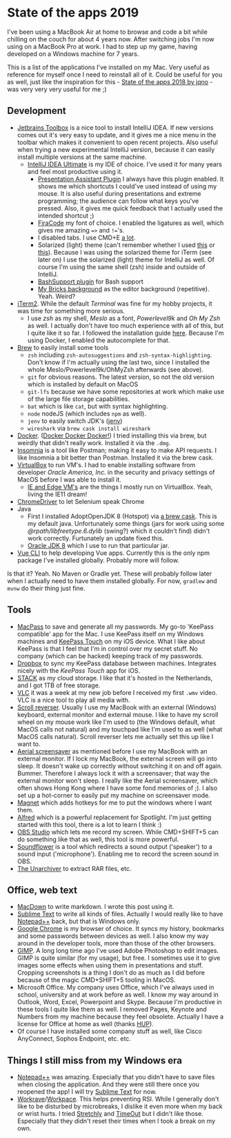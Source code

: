# State of the apps 2019

I've been using a MacBook Air at home to browse and code a bit while chilling on the couch for about 4 years now. After switching jobs I'm now using on a MacBook Pro at work. I had to step up my game, having developed on a Windows machine for 7 years. 

This is a list of the applications I've installed on my Mac. Very useful as reference for myself once I need to reinstall all of it. Could be useful for you as well, just like the inspiration for this - [State of the apps 2018 by jqno](https://jqno.nl/post/2018/10/07/state-of-the-apps/) - was very very very useful for me ;)

## Development

- [Jetbrains Toolbox](https://www.jetbrains.com/toolbox/) is a nice tool to install IntelliJ IDEA. If new versions comes out it's very easy to update, and it gives me a nice menu in the toolbar which makes it convenient to open recent projects. Also useful when trying a new experimental IntelliJ version, because it can easily install multiple versions at the same machine.
	- [IntelliJ IDEA Ultimate](https://www.jetbrains.com/idea) is my IDE of choice. I've used it for many years and feel most productive using it.
	    - [Presentation Assistant Plugin](https://plugins.jetbrains.com/plugin/7345-presentation-assistant) I always have this plugin enabled. It shows me which shortcuts I could've used instead of using my mouse. It is also useful during presentations and extreme programming; the audience can follow what keys you've pressed. Also, it gives me quick feedback that I actually used the intended shortcut ;)
	    - [FiraCode](https://github.com/tonsky/FiraCode) my font of choice. I enabled the ligatures as well, which gives me amazing `=>` and `!=`'s.
	    - I disabled tabs. I use CMD+E [a lot](https://twitter.com/LaurensLeeuwis/status/701779865813524480).
	    - Solarized (light) theme (can't remember whether I used [this](https://github.com/jkaving/intellij-colors-solarized) or [this](https://github.com/4lex4/intellij-platform-solarized)). Because I was using the solarized theme for iTerm (see later on) I use the solarized (light) theme for IntelliJ as well. Of course I'm using the same shell (zsh) inside and outside of IntelliJ.
	    - [BashSupport plugin](https://plugins.jetbrains.com/plugin/4230-bashsupport) for Bash support
	    - [My Bricks background](./achtergrond%20witte%20bakstenen.jpg) as the editor background (repetitive). Yeah. Weird?
- [iTerm2](https://www.iterm2.com/). While the default _Terminal_ was fine for my hobby projects, it was time for something more serious.
	- I use _zsh_ as my shell, _Meslo_ as a font, _Powerlevel9k_ and _Oh My Zsh_ as well. I actually don't have too much experience with all of this, but I quite like it so far. I followed the installation guide [here](https://gist.github.com/kevin-smets/8568070). Because I'm using Docker, I enabled the autocomplete for that.
- [Brew](https://brew.sh/) to easily install some tools
	- `zsh` including `zsh-autosuggestions` and `zsh-syntax-highlighting`. Don't know if I'm actually using the last two, since I installed the whole Meslo/Powerlevel9k/OhMyZsh afterwards (see above).
	- `git` for obvious reasons. The latest version, so not the old version which is installed by default on MacOS
	- `git-lfs` because we have some repositories at work which make use of the large file storage capabilities.
	- `bat` which is like `cat`, but with syntax highlighting.
	- `node` nodeJS (which includes `npm` as well).
	- `jenv` to easily switch JDK's ([jenv](https://www.jenv.be/))
	- `wireshark` via `brew cask install wireshark`
- [Docker](https://hub.docker.com/editions/community/docker-ce-desktop-mac). ([Docker Docker Docker!](https://youtu.be/5JMK8vaGxyI?list=PLpQuPreMkT6ArrW7WOI5PhQhBMQNGfPXr&t=95)) I tried installing this via brew, but weirdly that didn't really work. Installed it via the `.dmg`.
- [Insomnia](https://insomnia.rest/) is a tool like Postman; making it easy to make API requests. I like Insomnia a bit better than Postman. Installed it via the brew cask.
- [VirtualBox](https://www.virtualbox.org/wiki/Downloads) to run VM's. I had to enable installing software from developer _Oracle America, Inc._ in the security and privacy settings of MacOS before I was able to install it.
	- [IE and Edge VM's](https://developer.microsoft.com/en-us/microsoft-edge/tools/vms/) are the things I mostly run on VirtualBox. Yeah, living the IE11 dream!
- [ChromeDriver](http://chromedriver.chromium.org/) to let Selenium speak Chrome
- Java
	- First I installed AdoptOpenJDK 8 (Hotspot) via [a brew cask](https://github.com/AdoptOpenJDK/homebrew-openjdk). This is my default java. Unfortunately some things (jars for work using some _@rpath/libfreetype.6.dylib_ (swing?) which it couldn't find) didn't work correctly. Furtunately an update fixed this.
	-  [Oracle JDK 8](https://www.oracle.com/technetwork/java/javase/downloads/jdk8-downloads-2133151.html) which I use to run that particular jar.
- [Vue CLI](https://cli.vuejs.org/) to help developing Vue apps. Currently this is the only npm package I've installed globally. Probably more will follow.

Is that it? Yeah. No Maven or Gradle yet. These will probably follow later when I actually need to have them installed globally. For now, `gradlew` and `mvnw` do their thing just fine.

## Tools

- [MacPass](https://macpassapp.org/) to save and generate all my passwords. My go-to 'KeePass compatible' app for the Mac. I use KeePass itself on my Windows machines and [KeePass Touch](https://itunes.apple.com/nl/app/keepass-touch/id966759076) on my iOS device. What I like about KeePass is that I feel that I'm in control over my secret stuff. No company (which can be hacked) keeping track of my passwords.
- [Dropbox](https://www.dropbox.com/downloading) to sync my KeePass database between machines. Integrates nicely with the _KeePass Touch_ app for iOS.
- [STACK](https://www.transip.nl/stack/) as my cloud storage. I like that it's hosted in the Netherlands, and I got 1TB of free storage.
- [VLC](https://www.videolan.org/) it was a week at my new job before I received my first `.wmv` video. VLC is a nice tool to play all media with.
- [Scroll reverser](https://pilotmoon.com/scrollreverser/). Usually I use my MacBook with an external (Windows) keyboard, external monitor and external mouse. I like to have my scroll wheel on my mouse work like I'm used to (the Windows default, what MacOS calls not natural) and my touchpad like I'm used to as well (what MacOS calls natural). Scroll reverser lets me actually set this up like I want to.
- [Aerial screensaver](https://github.com/JohnCoates/Aerial) as mentioned before I use my MacBook with an external monitor. If I lock my MacBook, the external screen will go into sleep. It doesn't wake up correctly without switching it on and off again. Bummer. Therefore I always lock it with a screensaver; that way the external monitor won't sleep. I really like the Aerial screensaver, which often shows Hong Kong where I have some fond memories of ;). I also set up a hot-corner to easily put my machine on screensaver mode.
- [Magnet](https://magnet.crowdcafe.com) which adds hotkeys for me to put the windows where I want them. 
- [Alfred](https://www.alfredapp.com/) which is a powerful replacement for Spotlight. I'm just getting started with this tool, there is a lot to learn I think :)
- [OBS Studio](https://obsproject.com/) which lets me record my screen. While CMD+SHIFT+5 can do something like that as well, this tool is more powerful.
- [Soundflower](https://github.com/mattingalls/Soundflower) is a tool which redirects a sound output ('speaker') to a sound input ('microphone'). Enabling me to record the screen sound in OBS.
- [The Unarchiver](https://theunarchiver.com/) to extract RAR files, etc.


## Office, web text


- [MacDown](https://macdown.uranusjr.com/) to write markdown. I wrote this post using it.
- [Sublime Text](https://www.sublimetext.com/) to write all kinds of files. Actually I would really like to have [Notepad++](https://notepad-plus-plus.org/) back, but that is Windows only.
- [Google Chrome](https://www.google.com/chrome/) is my browser of choice. It syncs my history, bookmarks and some passwords between devices as well. I also know my way around in the developer tools, more than those of the other browsers.
- [GIMP](https://www.gimp.org/). A long long time ago I've used Adobe Photoshop to edit images. GIMP is quite similar (for my usage), but free. I sometimes use it to give images some effects when using them in presentations and stuff. Cropping screenshots is a thing I don't do as much as I did before because of the magic CMD+SHIFT+5 tooling in MacOS.
- Microsoft Office. My company uses Office, which I've always used in school, university and at work before as well. I know my way around in Outlook, Word, Excel, Powerpoint and Skype. Because I'm productive in these tools I quite like them as well. I removed Pages, Keynote and Numbers from my machine because they feel obsolete. Actually I have a license for Office at home as well (thanks [HUP](https://www.microsofthup.com)).
- Of course I have installed some company stuff as well, like Cisco AnyConnect, Sophos Endpoint, etc. etc.


## Things I still miss from my Windows era

- [Notepad++](https://notepad-plus-plus.org/) was amazing. Especially that you didn't have to save files when closing the application. And they were still there once you reopened the app! I will try [Sublime Text](https://www.sublimetext.com/) for now.
- [Workrave](http://www.workrave.org/)/[Workpace](http://www.workpace.com/workpace/about/what-is-workpace/). This helps preventing RSI. While I generally don't like to be disturbed by microbreaks, I dislike it even more when my back or wrist hurts. I tried [Stretchly](https://hovancik.net/stretchly/) and [TimeOut](https://www.dejal.com/timeout/) but I didn't like those. Especially that they didn't reset their times when I took a break on my own.

